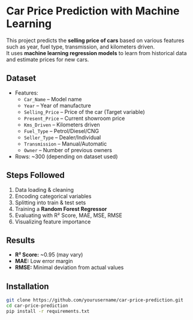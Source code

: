 #  Car Price Prediction with Machine Learning

This project predicts the **selling price of cars** based on various features such as year, fuel type, transmission, and kilometers driven.  
It uses **machine learning regression models** to learn from historical data and estimate prices for new cars.

## Dataset
- Features:
  - `Car_Name` – Model name
  - `Year` – Year of manufacture
  - `Selling_Price` – Price of the car (Target variable)
  - `Present_Price` – Current showroom price
  - `Kms_Driven` – Kilometers driven
  - `Fuel_Type` – Petrol/Diesel/CNG
  - `Seller_Type` – Dealer/Individual
  - `Transmission` – Manual/Automatic
  - `Owner` – Number of previous owners
- Rows: ~300 (depending on dataset used)

## Steps Followed
1. Data loading & cleaning
2. Encoding categorical variables
3. Splitting into train & test sets
4. Training a **Random Forest Regressor**
5. Evaluating with R² Score, MAE, MSE, RMSE
6. Visualizing feature importance

## Results
- **R² Score:** ~0.95 (may vary)
- **MAE:** Low error margin
- **RMSE:** Minimal deviation from actual values

## Installation
```bash
git clone https://github.com/yourusername/car-price-prediction.git
cd car-price-prediction
pip install -r requirements.txt
